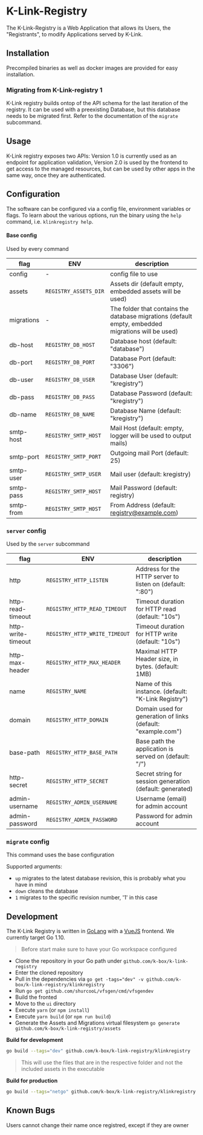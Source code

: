 # K-Link-Registry

The K-Link-Registry is a Web Application that allows its Users, the
"Registrants", to modify Applications served by K-Link.

## Installation
Precompiled binaries as well as docker images are provided for easy
installation.

### Migrating from K-Link-registry 1
K-Link registry builds ontop of the API schema for the last iteration of
the registry. It can be used with a preexisting Database, but this database
needs to be migrated first. Refer to the documentation of the `migrate`
subcommand.

## Usage
K-Link registry exposes two APIs: Version 1.0 is currently used as an
endpoint for application validation, Version 2.0 is used by the frontend
to get access to the managed resources, but can be used by other apps in
the same way, once they are authenticated.

## Configuration
The software can be configured via a config file, environment variables or
flags. To learn about the various options, run the binary using the `help`
command, i.e. `klinkregistry help`.

#### Base config
Used by every command

| flag       | ENV                   | description                                                     |
|------------|-----------------------|-----------------------------------------------------------------|
| config     | -                     | config file to use                                              |
| assets     | `REGISTRY_ASSETS_DIR` | Assets dir (default empty, embedded assets will be used)        |
| migrations | -                     | The folder that contains the database migrations (default empty, embedded migrations will be used) |
| db-host    | `REGISTRY_DB_HOST`    | Database host (default: "database")                             |
| db-port    | `REGISTRY_DB_PORT`    | Database Port (default: "3306")                                 |
| db-user    | `REGISTRY_DB_USER`    | Database User (default: "kregistry")                            |
| db-pass    | `REGISTRY_DB_PASS`    | Database Password (default: "kregistry")                        |
| db-name    | `REGISTRY_DB_NAME`    | Database Name (default: "kregistry")                            |
| smtp-host  | `REGISTRY_SMTP_HOST`  | Mail Host (default: empty, logger will be used to output mails) |
| smtp-port  | `REGISTRY_SMTP_PORT`  | Outgoing mail Port (default: 25)                                |
| smtp-user  | `REGISTRY_SMTP_USER`  | Mail user (default: kregistry)                                  |
| smtp-pass  | `REGISTRY_SMTP_HOST`  | Mail Password (default: registry)                               |
| smtp-from  | `REGISTRY_SMTP_HOST`  | From Address (default: registry@example.com)                    |

### `server` config
Used by the `server` subcommand

| flag               | ENV                           | description                                                  |
|--------------------|-------------------------------|--------------------------------------------------------------|
| http               | `REGISTRY_HTTP_LISTEN`        | Address for the HTTP server to listen on (default: ":80")    |
| http-read-timeout  | `REGISTRY_HTTP_READ_TIMEOUT`  | Timeout duration for HTTP read (default: "10s")              |
| http-write-timeout | `REGISTRY_HTTP_WRITE_TIMEOUT` | Timeout duration for HTTP write (default: "10s")             |
| http-max-header    | `REGISTRY_HTTP_MAX_HEADER`    | Maximal HTTP Header size, in bytes. (default: 1MB)           |
| name               | `REGISTRY_NAME`               | Name of this instance. (default: "K-Link Registry")          |
| domain             | `REGISTRY_HTTP_DOMAIN`        | Domain used for generation of links (default: "example.com") |
| base-path          | `REGISTRY_HTTP_BASE_PATH`     | Base path the application is served on (default: "/")        |
| http-secret        | `REGISTRY_HTTP_SECRET`        | Secret string for session generation (default: generated)    |
| admin-username     | `REGISTRY_ADMIN_USERNAME`     | Username (email) for admin account                           |
| admin-password     | `REGISTRY_ADMIN_PASSWORD`     | Password for admin account                                   |

###  `migrate` config
This command uses the base configuration

Supported arguments:
* `up` migrates to the latest database revision, this is probably what you have in mind
* `down` cleans the database
* `1` migrates to the specific revision number, '1' in this case


## Development

The K-Link Registry is written in [GoLang](https://golang.org/) with a
[VueJS](https://vuejs.org/) frontend. We currently target Go 1.10.

> Before start make sure to have your Go workspace configured


- Clone the repository in your Go path under `github.com/k-box/k-link-registry`
- Enter the cloned repository
- Pull in the dependencies via `go get -tags="dev" -v github.com/k-box/k-link-registry/klinkregistry`
- Run `go get github.com/shurcooL/vfsgen/cmd/vfsgendev`
- Build the fronted
 - Move to the `ui` directory
 - Execute `yarn` (or `npm install`)
 - Execute `yarn build` (or `npm run build`)
- Generate the Assets and Migrations virtual filesystem `go generate github.com/k-box/k-link-registry/assets`


**Build for development**

```bash
go build --tags="dev" github.com/k-box/k-link-registry/klinkregistry
```

> This will use the files that are in the respective folder and not the included assets in the executable

**Build for production**

```bash
go build --tags="netgo" github.com/k-box/k-link-registry/klinkregistry
```

## Known Bugs
Users cannot change their name once registred, except if they are owner